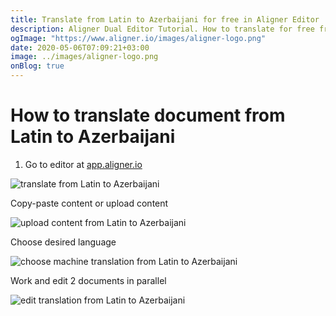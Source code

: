 ```yaml
---
title: Translate from Latin to Azerbaijani for free in Aligner Editor
description: Aligner Dual Editor Tutorial. How to translate for free from Latin to Azerbaijani. Aligner is multilingual document management platform. 
ogImage: "https://www.aligner.io/images/aligner-logo.png"
date: 2020-05-06T07:09:21+03:00
image: ../images/aligner-logo.png
onBlog: true
---
```


# How to translate document from Latin to Azerbaijani

1. Go to editor at [app.aligner.io](https://app.aligner.io "Aligner App web page")

![translate from Latin to Azerbaijani](../aligner-blank-editor.png "translate from Latin to Azerbaijani")

Copy-paste content or upload content

![upload content from Latin to Azerbaijani](../aligner-uploaded-document.png "upload content from Latin to Azerbaijani")

Choose desired language

![choose machine translation from Latin to Azerbaijani](../aligner-language-dropdown.png "choose machine translation from Latin to Azerbaijani")

Work and edit 2 documents in parallel

![edit translation from Latin to Azerbaijani](../aligner-double-sitded-editor.png "edit translation from Latin to Azerbaijani")

